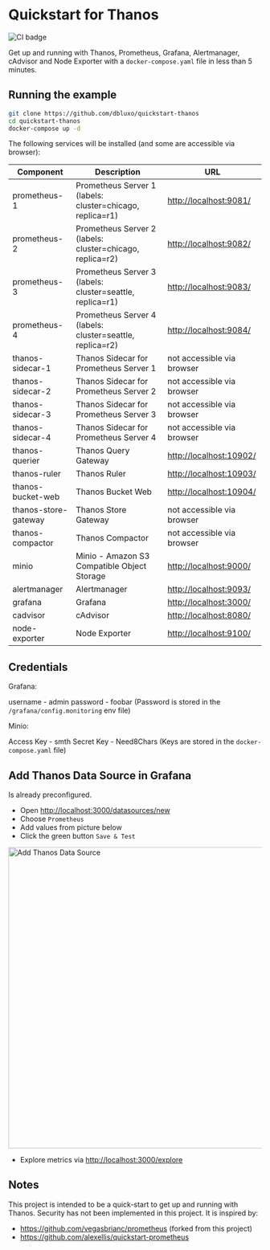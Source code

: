 # Quickstart for Thanos

![CI badge](https://github.com/dbluxo/quickstart-thanos/workflows/build-and-test/badge.svg)

Get up and running with Thanos, Prometheus, Grafana, Alertmanager, cAdvisor and Node Exporter with a `docker-compose.yaml` file in less than 5 minutes.

## Running the example

```bash
git clone https://github.com/dbluxo/quickstart-thanos
cd quickstart-thanos
docker-compose up -d
```

The following services will be installed (and some are accessible via browser):

| Component                     | Description                                                               | URL                           |
| -----------------------       | ------------------------------------------------------                    | ----------------------------- |
| prometheus-1 | Prometheus Server 1 (labels: cluster=chicago, replica=r1)       | <http://localhost:9081/>        |
| prometheus-2                  | Prometheus Server 2 (labels: cluster=chicago, replica=r2)        | <http://localhost:9082/>        |
| prometheus-3                  | Prometheus Server 3 (labels: cluster=seattle, replica=r1)        | <http://localhost:9083/>        |
| prometheus-4                  | Prometheus Server 4 (labels: cluster=seattle, replica=r2)       | <http://localhost:9084/>        |
| thanos-sidecar-1              | Thanos Sidecar for Prometheus Server 1                                    | not accessible via browser    |
| thanos-sidecar-2              | Thanos Sidecar for Prometheus Server 2                                    | not accessible via browser    |
| thanos-sidecar-3              | Thanos Sidecar for Prometheus Server 3                                    | not accessible via browser    |
| thanos-sidecar-4              | Thanos Sidecar for Prometheus Server 4                                    | not accessible via browser    |
| thanos-querier                | Thanos Query Gateway                                                             | <http://localhost:10902/>        |
| thanos-ruler                  | Thanos Ruler                                                                     | <http://localhost:10903/>        |
| thanos-bucket-web             | Thanos Bucket Web                                                                | <http://localhost:10904/>        |
| thanos-store-gateway          | Thanos Store Gateway                                                             | not accessible via browser    |
| thanos-compactor              | Thanos Compactor                                                                 | not accessible via browser    |
| minio                         | Minio - Amazon S3 Compatible Object Storage  | <http://localhost:9000/> |
| alertmanager                  | Alertmanager                                                              | <http://localhost:9093/>        |
| grafana                       | Grafana                              | <http://localhost:3000/>        |
| cadvisor                      | cAdvisor                                                                  | <http://localhost:8080/>         |
| node-exporter                 | Node Exporter                                                             | <http://localhost:9100/>        |

## Credentials

Grafana:

username - admin
password - foobar (Password is stored in the `/grafana/config.monitoring` env file)
  
Minio:

Access Key - smth
Secret Key - Need8Chars (Keys are stored in the `docker-compose.yaml` file)

## Add Thanos Data Source in Grafana
Is already preconfigured.

* Open <http://localhost:3000/datasources/new>
* Choose `Prometheus`
* Add values from picture below
* Click the green button `Save & Test`

<img src="https://github.com/dbluxo/quickstart-thanos/raw/master/images/Add_Thanos_Data_Source.png" alt="Add Thanos Data Source" width="600" heighth="600">

* Explore metrics via <http://localhost:3000/explore>

## Notes

This project is intended to be a quick-start to get up and running with Thanos. Security has not been implemented in this project.
It is inspired by:

- <https://github.com/vegasbrianc/prometheus> (forked from this project)
- <https://github.com/alexellis/quickstart-prometheus>
